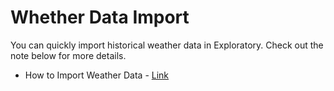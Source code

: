 # Whether Data Import

You can quickly import historical weather data in Exploratory. Check out the note below for more details.

* How to Import Weather Data - [Link](https://exploratory.io/note/exploratory/How-to-Import-Weather-Data-PhK4oCM0)

